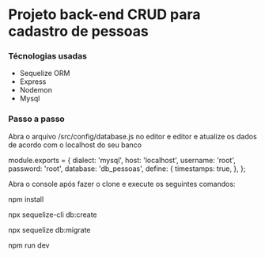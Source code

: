 <h1>Projeto back-end CRUD para cadastro de pessoas</h1>

<h3>Técnologias usadas</h3>
<ul>
  <li>Sequelize ORM</li>
  <li>Express</li>
  <li>Nodemon</li>
  <li>Mysql</li>
</ul>


<h3>Passo a passo</h3>

<p>Abra o arquivo /src/config/database.js no editor e editor e atualize os dados de acordo com o localhost do seu banco</p>
module.exports = {
    dialect: 'mysql',
    host: 'localhost',
    username: 'root',
    password: 'root',
    database: 'db_pessoas',
    define: {
      timestamps: true,
    },
  };
<p/>
<p>Abra o console após fazer o clone e execute os seguintes comandos:</p>
<p>npm install</p>
<p>npx sequelize-cli db:create</p>
<p>npx sequelize db:migrate</p>
<p>npm run dev</p>
